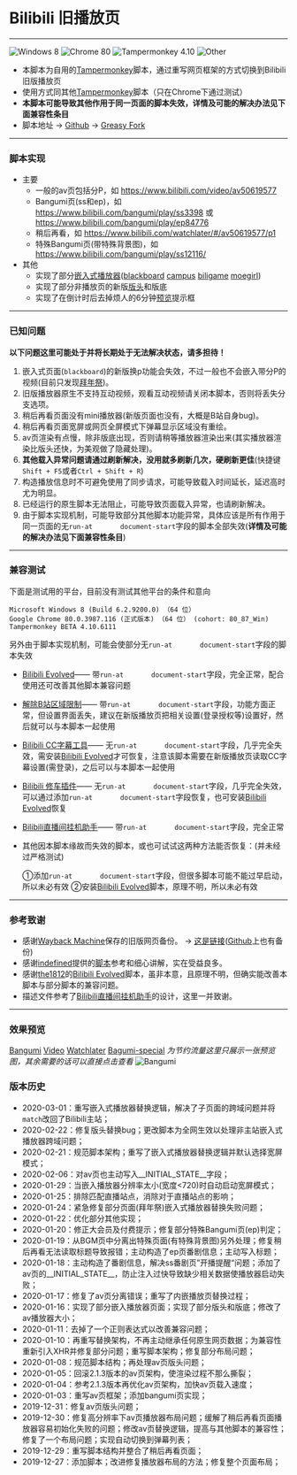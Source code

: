 # Bilibili 旧播放页
---
![Windows 8](https://img.shields.io/badge/Windows_8-compatible-green.svg?longCache=true) ![Chrome 80](https://img.shields.io/badge/Chrome_80-compatible-green.svg?longCache=true) ![Tampermonkey 4.10](https://img.shields.io/badge/Tampermonkey_4.10-compatible-green.svg?longCache=true) ![Other](https://img.shields.io/badge/Other-unknown-red.svg?longCache=true)
- 本脚本为自用的[Tampermonkey](https://www.tampermonkey.net/)脚本，通过重写网页框架的方式切换到Bilibili旧版播放页
- 使用方式同其他[Tampermonkey](https://www.tampermonkey.net/)脚本（只在Chrome下通过测试）
- **本脚本可能导致其他作用于同一页面的脚本失效，详情及可能的解决办法见下面兼容性条目**
- 脚本地址 → [Github](https://github.com/MotooriKashin/Bilibili-Old/) → [Greasy Fork](https://greasyfork.org/zh-CN/scripts/394296)

---
### 脚本实现
- 主要
   + 一般的av页包括分P，如 https://www.bilibili.com/video/av50619577
   + Bangumi页(ss和ep)，如 https://www.bilibili.com/bangumi/play/ss3398 或 https://www.bilibili.com/bangumi/play/ep84776
   + 稍后再看，如 https://www.bilibili.com/watchlater/#/av50619577/p1
   + 特殊Bangumi页(带特殊背景图)，如 https://www.bilibili.com/bangumi/play/ss12116/
- 其他
   + 实现了部分[嵌入式播放器](https://greasyfork.org/zh-CN/forum/uploads/editor/mo/76f0wjjv4k1w.jpg)([blackboard](https://www.bilibili.com/blackboard/topic/activity-2020bangumiQ1_web.html) [campus](https://campus.bilibili.com/index.html) [biligame](https://www.biligame.com/detail/?id=101644) [moegirl](https://zh.moegirl.org/%E4%B8%9C%E6%96%B9M-1%E6%BC%AB%E6%89%8D))
   + 实现了部分非播放页的新版[版头](https://greasyfork.org/zh-CN/forum/uploads/editor/4x/ntcyt7zzdzdu.jpg)和版底
   + 实现了在倒计时后去掉烦人的6分钟[预览](https://greasyfork.org/zh-CN/forum/uploads/editor/hv/kyxr9nt8gsja.jpg)提示框

---
### 已知问题
**以下问题这里可能处于并将长期处于无法解决状态，请多担待！**
1. 嵌入式页面(`blackboard`)的新版换p功能会失效，不过一般也不会嵌入带分P的视频(目前只发现[拜年祭](https://www.bilibili.com/blackboard/bnj2020.html))。
2. 旧版播放器原生不支持互动视频，观看互动视频请关闭本脚本，否则将丢失分支选项。
3. 稍后再看页面没有mini播放器(新版页面也没有，大概是B站自身bug)。
4. 稍后再看页面宽屏或网页全屏模式下弹幕显示区域没有重绘。
5. av页渲染有点慢，除非版底出现，否则请稍等播放器渲染出来(其实播放器渲染比版头还快，为美观做了隐藏处理)。
6. **其他载入异常问题请通过刷新解决，没用就多刷新几次，硬刷新更佳**(快捷键`Shift + F5`或者`Ctrl + Shift + R`)
7. 构造播放信息时不可避免使用了同步请求，可能导致载入时间延长，延迟高时尤为明显。
8. 已经运行的原生脚本无法阻止，可能导致页面载入异常，也请刷新解决。
9. 由于脚本实现机制，可能导致部分其他脚本功能异常，具体应该是所有作用于同一页面的无`run-at       document-start`字段的脚本全部失效(**详情及可能的解决办法见下面兼容性条目**)

---
### 兼容测试
下面是测试用的平台，目前没有测试其他平台的条件和意向
```
Microsoft Windows 8 (Build 6.2.9200.0) （64 位）
Google Chrome 80.0.3987.116 (正式版本) （64 位） (cohort: 80_87_Win)
Tampermonkey BETA 4.10.6111
```
另外由于脚本实现机制，可能会使部分无`run-at       document-start`字段的脚本失效
- [Bilibili Evolved](https://github.com/the1812/Bilibili-Evolved)—— 带`run-at       document-start`字段，完全正常，配合使用还可改善其他脚本兼容问题
- [解除B站区域限制](https://greasyfork.org/scripts/25718)—— 带`run-at       document-start`字段，功能方面正常，但设置界面丢失，建议在新版播放页把相关设置(登录授权等)设置好，然后就可以与本脚本一起使用
- [Bilibili CC字幕工具](https://greasyfork.org/scripts/378513)—— 无`run-at       document-start`字段，几乎完全失效，需安装[Bilibili Evolved](https://github.com/the1812/Bilibili-Evolved)才可恢复，注意该脚本需要在新版播放页读取CC字幕设置(需登录)，之后可以与本脚本一起使用
- [Bilibili 修车插件](https://greasyfork.org/scripts/374449)—— 无`run-at       document-start`字段，几乎完全失效，可以通过添加`run-at       document-start`字段恢复，也可安装[Bilibili Evolved](https://github.com/the1812/Bilibili-Evolved)恢复
- [Bilibili直播间挂机助手](https://github.com/SeaLoong/Bilibili-LRHH)—— 带`run-at       document-start`字段，完全正常
- 其他因本脚本缘故而失效的脚本，或也可试试这两种方法能否恢复：(并未经过严格测试)

     ①添加`run-at       document-start`字段，但很多脚本可能不能过早启动，所以未必有效
     ②安装[Bilibili Evolved](https://github.com/the1812/Bilibili-Evolved)脚本，原理不明，所以未必有效
   
---
### 参考致谢
- 感谢[Wayback Machine](https://archive.org/web/)保存的旧版网页备份。 → [这是链接](https://pan.bnu.edu.cn/l/toTT4q)([Github](https://github.com/MotooriKashin/Bilibili-Old/tree/master/bilibili)上也有备份)
- 感谢[indefined](https://github.com/indefined)提供的[脚本](https://github.com/indefined/UserScripts/tree/master/bilibiliOldPlayer)参考和细心讲解，实在受益良多。
- 感谢[the1812](https://github.com/the1812)的[Bilibili Evolved](https://github.com/the1812/Bilibili-Evolved)脚本，虽非本意，且原理不明，但确实能改善本脚本与部分脚本的兼容问题。
- 描述文件参考了[Bilibili直播间挂机助手](https://github.com/SeaLoong/Bilibili-LRHH)的设计，这里一并致谢。

---
### 效果预览
[Bangumi](https://greasyfork.org/zh-CN/forum/uploads/editor/eh/valwnnnfyrpx.jpg) [Video](https://greasyfork.org/zh-CN/forum/uploads/editor/3i/lts2zojlzla4.jpg) [Watchlater](https://greasyfork.org/zh-CN/forum/uploads/editor/xc/tiah7eq7uxcq.jpg) [Bagumi-special](https://greasyfork.org/zh-CN/forum/uploads/editor/el/ekipssyk5445.jpg)
_为节约流量这里只展示一张预览图，其余需要的话可以直接点击查看_
![Bangumi](https://greasyfork.org/zh-CN/forum/uploads/editor/om/l1wtk3aohb35.png)
### 版本历史
- 2020-03-01：重写嵌入式播放器替换逻辑，解决了子页面的跨域问题并将`match`改回了Bilibili主站；
- 2020-02-22：修复版头替换bug；更改脚本为全网生效以处理非主站嵌入式播放器跨域问题；
- 2020-02-21：规范脚本架构；重写了嵌入式播放器替换逻辑并默认选择宽屏模式；
- 2020-02-06：对av页也主动写入__INITIAL_STATE__字段；
- 2020-01-29：当嵌入播放器分辨率太小(宽度<720)时自动启动宽屏模式；
- 2020-01-25：排除匹配直播站点，消除对于直播站点的影响；
- 2020-01-24：紧急修复部分页面(拜年祭)嵌入式播放器替换失败问题；
- 2020-01-22：优化部分其他实现；
- 2020-01-20：修正大会员及付费提示；修复部分特殊Bangumi页(ep)判定；
- 2020-01-19：从BGM页中分离出特殊页面(有特殊背景图)另外处理；修复稍后再看无法读取标题导致报错；主动构造了ep页番剧信息；主动写入标题；
- 2020-01-18：主动构造了番剧信息，解决ss番剧页”开播提醒“问题；添加了av页的__INITIAL_STATE__，防止注入过快导致缺少相关数据使播放器启动失败；
- 2020-01-17：修复了av页分离错误；重写了内嵌播放页替换过程；
- 2020-01-16：实现了部分嵌入播放器页面；实现了部分版头和版底；修改了av播放器大小；
- 2020-01-11：去掉了一个正则表达式以改善兼容问题；
- 2020-01-10：再重写替换架构，不再主动继承任何原生网页数据；为兼容性重新引入XHR并修复部分问题；重写脚本架构；修复部分布局问题；
- 2020-01-08：规范脚本结构；再处理av页版头问题；
- 2020-01-05：回滚2.1.3版本的av页架构，使渲染过程不那么撕裂；
- 2020-01-04：参考2.1.3版本再优化av页架构，加快av页载入速度；
- 2020-01-03：重写av页框架；添加bangumi页实现；
- 2019-12-31：修复av页版头问题；
- 2019-12-30：修复高分辨率下av页播放器布局问题；缓解了稍后再看页面播放器容易初始化失败的问题；修改av页替换逻辑，提高与其他脚本的兼容性；修复了一个布局问题；实现自动切换到弹幕列表；
- 2019-12-29：重写脚本结构并整合了稍后再看页面；
- 2019-12-27：添加脚本；改进修复播放器布局的方法；修复整个页面布局；
